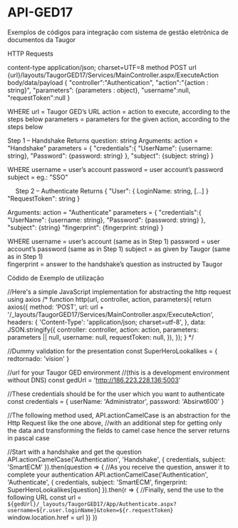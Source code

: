 # API-GED17
Exemplos de códigos para integração com sistema de gestão eletrônica de documentos da Taugor

HTTP Requests

content-type	application/json; charset=UTF=8
method	POST
url	{url}/layouts/TaugorGED17/Services/MainController.aspx/ExecuteAction
body/data/payload	{
"controller":"Authentication",
"action":"{action : string}",
"parameters”: {parameters : object},
"username":null,
"requestToken":null
}

WHERE
url = Taugor GED’s URL
action = action to execute, according to the steps below
parameters = parameters for the given action, according to the steps below


Step 1 – Handshake
Returns
question: string
Arguments:
action = "Handshake"
parameters =  {
"credentials":{
"UserName": {username: string},
"Password": {password: string}
},
"subject": {subject: string}
}

WHERE
username = user’s account
password = user account’s password
subject = eg.: "SSO"

 
Step 2 – Authenticate
Returns
{
"User": { 
LoginName: string,
[…]
}
"RequestToken": string
}

Arguments:
action = "Authenticate"
parameters =  {
"credentials":{
"UserName": {username: string},
"Password": {password: string}
},
"subject": {string}
"fingerprint": {fingerprint: string}
}

WHERE
username = user’s account (same as in Step 1)
password = user account’s password (same as in Step 1)
subject = as given by Taugor (same as in Step 1)	
fingerprint = answer to the handshake’s question as instructed by Taugor


Códido de Exemplo de utilização 
 

//Here's a simple JavaScript implementation for abstracting the http request using axios
/*
 function http(url, controller, action, parameters){
     return axios({
        method: 'POST',
        url: url + '/_layouts/TaugorGED17/Services/MainController.aspx/ExecuteAction',
        headers: {
            'Content-Type': 'application/json; charset=utf-8',
        },
        data: JSON.stringify({
            controller: controller,
            action: action,
            parameters: parameters || null,
            username: null,
            requestToken: null,
        }),
    });
 }
*/

//Dummy validation for the presentation
const SuperHeroLookalikes = { 
    redtornado: 'vision'
} 

//url for your Taugor GED environment
//(this is a development environment without DNS)
const gedUrl = 'http://186.223.228.136:5003'

//These credentials should be for the user which you want to authenticate
const credentials = { userName: 'Administrator', password: 'Absirwt600' }

   
//The following method used, API.actionCamelCase is an abstraction for the Http Request like the one above,
//with an additional step for getting only the data and transforming the fields to camel case hence the server returns in pascal case

//Start with a handshake and get the question
API.actionCamelCase('Authentication', 'Handshake', {
    credentials,
    subject: 'SmartECM'
 }).then(question => {
     //As you receive the question, answer it to complete your authentication
     API.actionCamelCase('Authentication', 'Authenticate', {
	     credentials,
	     subject: 'SmartECM',
	     fingerprint: SuperHeroLookalikes[question]
     }).then(r => {
             //Finally, send the use to the following URL
	     const url = `${gedUrl}/_layouts/TaugorGED17/App/Authenticate.aspx?username=${r.user.loginName}&token=${r.requestToken}`
             window.location.href = url
     })
})
